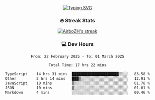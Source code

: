 
<div align="center">
  <a href="https://git.io/typing-svg"><img src="https://readme-typing-svg.demolab.com?font=Fira+Code&size=30&pause=1000&color=33F7F5&center=true&vCenter=true&width=435&lines=Hi+there+%F0%9F%91%8B+I+am+AirboZH+;Welcome+to+my+Github" alt="Typing SVG" /></a>

<h3>🔥 Streak Stats</h3>

<!-- GitHub Readme Streak Stats - https://github.com/DenverCoder1/github-readme-streak-stats -->
<p>
  <a href="https://github.com/DenverCoder1/github-readme-streak-stats">
    <img title="🔥 Get streak stats for your profile at git.io/streak-stats" alt="AirboZH's streak" src="https://streak-stats.demolab.com/?user=AirboZH&theme=monokai-metallian&hide_border=true"/>
  </a>
</p>

<h3>💻 Dev Hours</h3>
<!--START_SECTION:waka-->

```txt
From: 22 February 2025 - To: 01 March 2025

Total Time: 17 hrs 22 mins

TypeScript    14 hrs 31 mins  █████████████████████░░░░   83.58 %
Other         2 hrs 14 mins   ███▒░░░░░░░░░░░░░░░░░░░░░   12.91 %
JavaScript    18 mins         ▒░░░░░░░░░░░░░░░░░░░░░░░░   01.78 %
JSON          10 mins         ▒░░░░░░░░░░░░░░░░░░░░░░░░   01.01 %
Markdown      4 mins          ░░░░░░░░░░░░░░░░░░░░░░░░░   00.46 %
```

<!--END_SECTION:waka-->
</div>  
